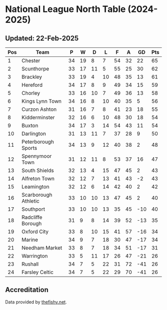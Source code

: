 # National League North Table (2024-2025)
## Updated: 22-Feb-2025

| Pos | Team | P | W | D | L | F | A | GD | Pts |
| --- | --- | --- | --- | --- | --- | --- | --- | --- | --- |
| 1 | Chester | 34 | 19 | 8 | 7 | 54 | 32 | 22 | 65 |
| 2 | Scunthorpe | 33 | 17 | 11 | 5 | 55 | 25 | 30 | 62 |
| 3 | Brackley | 33 | 19 | 4 | 10 | 48 | 35 | 13 | 61 |
| 4 | Hereford | 34 | 17 | 8 | 9 | 49 | 34 | 15 | 59 |
| 5 | Chorley | 33 | 16 | 10 | 7 | 49 | 36 | 13 | 58 |
| 6 | Kings Lynn Town | 34 | 16 | 8 | 10 | 40 | 35 | 5 | 56 |
| 7 | Curzon Ashton | 31 | 16 | 7 | 8 | 41 | 23 | 18 | 55 |
| 8 | Kidderminster | 32 | 16 | 6 | 10 | 48 | 30 | 18 | 54 |
| 9 | Buxton | 34 | 17 | 3 | 14 | 54 | 43 | 11 | 54 |
| 10 | Darlington | 31 | 13 | 11 | 7 | 37 | 28 | 9 | 50 |
| 11 | Peterborough Sports | 34 | 13 | 9 | 12 | 40 | 38 | 2 | 48 |
| 12 | Spennymoor Town | 31 | 12 | 11 | 8 | 53 | 37 | 16 | 47 |
| 13 | South Shields | 32 | 13 | 4 | 15 | 47 | 45 | 2 | 43 |
| 14 | Alfreton Town | 32 | 12 | 7 | 13 | 41 | 43 | -2 | 43 |
| 15 | Leamington | 32 | 12 | 6 | 14 | 42 | 40 | 2 | 42 |
| 16 | Scarborough Athletic | 33 | 10 | 10 | 13 | 47 | 45 | 2 | 40 |
| 17 | Southport | 33 | 10 | 10 | 13 | 35 | 45 | -10 | 40 |
| 18 | Radcliffe Borough | 31 | 9 | 8 | 14 | 39 | 52 | -13 | 35 |
| 19 | Oxford City | 33 | 8 | 10 | 15 | 41 | 57 | -16 | 34 |
| 20 | Marine | 34 | 9 | 7 | 18 | 30 | 47 | -17 | 34 |
| 21 | Needham Market | 33 | 8 | 7 | 18 | 34 | 51 | -17 | 31 |
| 22 | Warrington | 33 | 5 | 11 | 17 | 26 | 47 | -21 | 26 |
| 23 | Rushall | 34 | 7 | 5 | 22 | 31 | 72 | -41 | 26 |
| 24 | Farsley Celtic | 34 | 7 | 5 | 22 | 29 | 70 | -41 | 26 |

## Accreditation 

Data provided by [thefishy.net](https://www.thefishy.net/).
